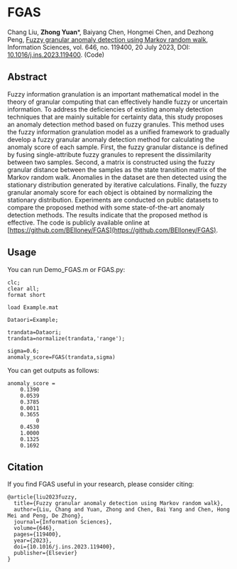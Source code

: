 # FGAS
Chang Liu, **Zhong Yuan***, Baiyang Chen, Hongmei Chen, and Dezhong Peng, [Fuzzy granular anomaly detection using Markov random walk](MFGAD_code/2023-FGAS.pdf), Information Sciences, vol. 646, no. 119400, 20 July 2023, DOI: [10.1016/j.ins.2023.119400](https://doi.org/10.1016/j.ins.2023.119400). (Code)

## Abstract
Fuzzy information granulation is an important mathematical model in the theory of granular computing that can effectively handle fuzzy or uncertain information. To address the deficiencies of existing anomaly detection techniques that are mainly suitable for certainty data, this study proposes an anomaly detection method based on fuzzy granules. This method uses the fuzzy information granulation model as a unified framework to gradually develop a fuzzy granular anomaly detection method for calculating the anomaly score of each sample. First, the fuzzy granular distance is defined by fusing single-attribute fuzzy granules to represent the dissimilarity between two samples. Second, a matrix is constructed using the fuzzy granular distance between the samples as the state transition matrix of the Markov random walk. Anomalies in the dataset are then detected using the stationary distribution generated by iterative calculations. Finally, the fuzzy granular anomaly score for each object is obtained by normalizing the stationary
distribution. Experiments are conducted on public datasets to compare the proposed method with some state-of-the-art anomaly detection methods. The results indicate that the proposed method is effective. The code is publicly available online at [https://github.com/BElloney/FGAS](https://github.com/BElloney/FGAS).

## Usage
You can run Demo_FGAS.m or FGAS.py:
```
clc;
clear all;
format short

load Example.mat

Dataori=Example;

trandata=Dataori;
trandata=normalize(trandata,'range');

sigma=0.6;
anomaly_score=FGAS(trandata,sigma)

```
You can get outputs as follows:
```
anomaly_score =
    0.1390
    0.0539
    0.3785
    0.0011
    0.3655
         0
    0.4530
    1.0000
    0.1325
    0.1692
```

## Citation
If you find FGAS useful in your research, please consider citing:
```
@article{liu2023fuzzy,
  title={Fuzzy granular anomaly detection using Markov random walk},
  author={Liu, Chang and Yuan, Zhong and Chen, Bai Yang and Chen, Hong Mei and Peng, De Zhong},
  journal={Information Sciences},
  volume={646},
  pages={119400},
  year={2023},
  doi={10.1016/j.ins.2023.119400},
  publisher={Elsevier}
}
```
